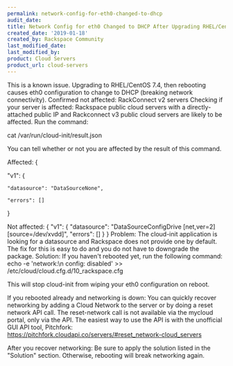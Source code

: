 ```yaml
---
permalink: network-config-for-eth0-changed-to-dhcp
audit_date:
title: Network Config for eth0 Changed to DHCP After Upgrading RHEL/CentOS
created_date: '2019-01-18'
created_by: Rackspace Community
last_modified_date: 
last_modified_by: 
product: Cloud Servers
product_url: cloud-servers
---
```


This is a known issue.  Upgrading to RHEL/CentOS 7.4, then rebooting causes eth0 configuration to change to DHCP (breaking network connectivity).
Confirmed not affected:
RackConnect v2 servers
Checking if your server is affected:
Rackspace public cloud servers with a directly-attached public IP and Rackconnect v3 public cloud servers are likely to be affected. Run the command: 

cat /var/run/cloud-init/result.json

You can tell whether or not you are affected by the result of this command.

Affected:
{

  "v1": {

    "datasource": "DataSourceNone",

    "errors": []

  }

Not affected:
{   "v1": {     "datasource": "DataSourceConfigDrive [net,ver=2][source=/dev/xvdd]",     "errors": []   } }
Problem:
The cloud-init application is looking for a datasource and Rackspace does not provide one by default. The fix for this is easy to do and you do not have to downgrade the package.
Solution:
If you haven't rebooted yet, run the following command:
echo -e 'network:\n  config: disabled' >> /etc/cloud/cloud.cfg.d/10_rackspace.cfg

This will stop cloud-init from wiping your eth0 configuration on reboot.

If you rebooted already and networking is down:
You can quickly recover networking by adding a Cloud Network to the server or by doing a reset network API call. The reset-network call is not available via the mycloud portal, only via the API. The easiest way to use the API is with the unofficial GUI API tool, Pitchfork: https://pitchfork.cloudapi.co/servers/#reset_network-cloud_servers 

After you recover networking:
Be sure to apply the solution listed in the "Solution" section. Otherwise, rebooting will break networking again.
